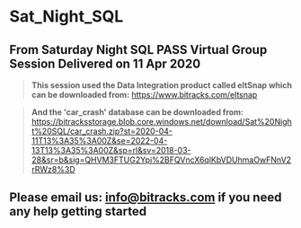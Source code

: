# Sat_Night_SQL
## From Saturday Night SQL PASS Virtual Group Session Delivered on 11 Apr 2020

>**This session used the Data Integration product called eltSnap which can be downloaded from:** https://www.bitracks.com/eltsnap 

>**And the 'car_crash' database can be downloaded from:** https://bitracksstorage.blob.core.windows.net/download/Sat%20Night%20SQL/car_crash.zip?st=2020-04-11T13%3A35%3A00Z&se=2022-04-13T13%3A35%3A00Z&sp=rl&sv=2018-03-28&sr=b&sig=QHVM3FTUG2Ypi%2BFQVncX6qlKbVDUhmaOwFNnV2rRWz8%3D

## Please email us: info@bitracks.com if you need any help getting started
